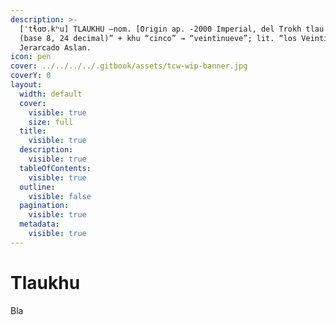 ```yaml
---
description: >-
  [ˈtɬɑʊ.kʰu] TLAUKHU –nom. [Origin ap. -2000 Imperial, del Trokh tlau “treinta
  (base 8, 24 decimal)” + khu “cinco” → “veintinueve”; lit. “los Veintinueve”].
  Jerarcado Aslan.
icon: pen
cover: ../../../../.gitbook/assets/tcw-wip-banner.jpg
coverY: 0
layout:
  width: default
  cover:
    visible: true
    size: full
  title:
    visible: true
  description:
    visible: true
  tableOfContents:
    visible: true
  outline:
    visible: false
  pagination:
    visible: true
  metadata:
    visible: true
---
```


# Tlaukhu

Bla

